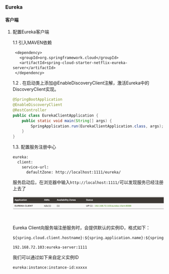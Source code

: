### Eureka

#### 客户端

1. 配置Eureka客户端

   1.1 引入MAVEN依赖

   ```
    <dependency>
      <groupId>org.springframework.cloud</groupId>
      <artifactId>spring-cloud-starter-netflix-eureka-server</artifactId>
    </dependency>
   ```

   1.2 . 在启动类上添加@EnableDiscoveryClient注解，激活Eureka中的DiscoveryClient实现。

   ```java
   @SpringBootApplication
   @EnableDiscoveryClient
   @RestController
   public class EurekaClientApplication {
       public static void main(String[] args) {
           SpringApplication.run(EurekaClientApplication.class, args);
       }
   }
   ```

   1.3. 配置服务注册中心

   ```
   eureka:
     client:
       service-url:
         defaultZone: http://localhost:1111/eureka/
   ```

   服务启动后，在浏览器中输入```http://localhost:1111/```可以发现服务已经注册上去了

   ![client](../images/springcloud/client.png)

   ​

   Eureka Client向服务端注册服务时，会提供默认的实例ID，格式如下：

   ```
   ${spring.cloud.client.hostname}:${spring.application.name}:${spring.application.instance_id
   ```

   ```
   192.168.72.103:eureka-server:1111
   ```

   我们可以通过如下来自定义实例ID

   ```
   eureka:instance:instance-id:xxxxx
   ```

   ​